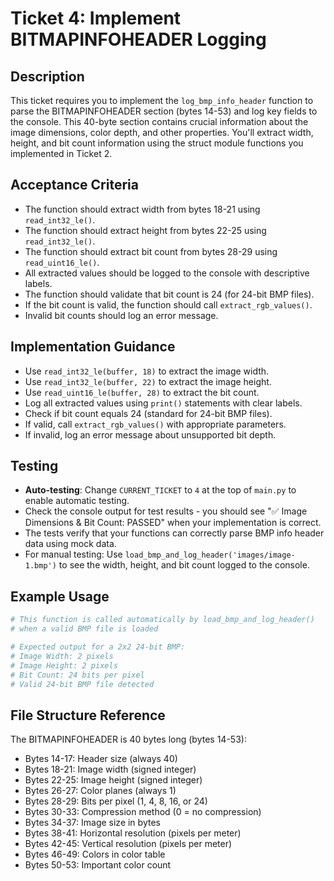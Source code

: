 # Ticket 4: Implement BITMAPINFOHEADER Logging

## Description
This ticket requires you to implement the `log_bmp_info_header` function to parse the BITMAPINFOHEADER section (bytes 14-53) and log key fields to the console. This 40-byte section contains crucial information about the image dimensions, color depth, and other properties. You'll extract width, height, and bit count information using the struct module functions you implemented in Ticket 2.

## Acceptance Criteria
- The function should extract width from bytes 18-21 using `read_int32_le()`.
- The function should extract height from bytes 22-25 using `read_int32_le()`.
- The function should extract bit count from bytes 28-29 using `read_uint16_le()`.
- All extracted values should be logged to the console with descriptive labels.
- The function should validate that bit count is 24 (for 24-bit BMP files).
- If the bit count is valid, the function should call `extract_rgb_values()`.
- Invalid bit counts should log an error message.

## Implementation Guidance
- Use `read_int32_le(buffer, 18)` to extract the image width.
- Use `read_int32_le(buffer, 22)` to extract the image height.
- Use `read_uint16_le(buffer, 28)` to extract the bit count.
- Log all extracted values using `print()` statements with clear labels.
- Check if bit count equals 24 (standard for 24-bit BMP files).
- If valid, call `extract_rgb_values()` with appropriate parameters.
- If invalid, log an error message about unsupported bit depth.

## Testing
- **Auto-testing**: Change `CURRENT_TICKET` to `4` at the top of `main.py` to enable automatic testing.
- Check the console output for test results - you should see "✅ Image Dimensions & Bit Count: PASSED" when your implementation is correct.
- The tests verify that your functions can correctly parse BMP info header data using mock data.
- For manual testing: Use `load_bmp_and_log_header('images/image-1.bmp')` to see the width, height, and bit count logged to the console.

## Example Usage
```python
# This function is called automatically by load_bmp_and_log_header()
# when a valid BMP file is loaded

# Expected output for a 2x2 24-bit BMP:
# Image Width: 2 pixels
# Image Height: 2 pixels
# Bit Count: 24 bits per pixel
# Valid 24-bit BMP file detected
```

## File Structure Reference
The BITMAPINFOHEADER is 40 bytes long (bytes 14-53):
- Bytes 14-17: Header size (always 40)
- Bytes 18-21: Image width (signed integer)
- Bytes 22-25: Image height (signed integer)
- Bytes 26-27: Color planes (always 1)
- Bytes 28-29: Bits per pixel (1, 4, 8, 16, or 24)
- Bytes 30-33: Compression method (0 = no compression)
- Bytes 34-37: Image size in bytes
- Bytes 38-41: Horizontal resolution (pixels per meter)
- Bytes 42-45: Vertical resolution (pixels per meter)
- Bytes 46-49: Colors in color table
- Bytes 50-53: Important color count
